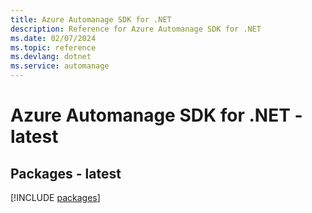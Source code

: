 ```yaml
---
title: Azure Automanage SDK for .NET
description: Reference for Azure Automanage SDK for .NET
ms.date: 02/07/2024
ms.topic: reference
ms.devlang: dotnet
ms.service: automanage
---
```

# Azure Automanage SDK for .NET - latest
## Packages - latest
[!INCLUDE [packages](automanage-index.md)]